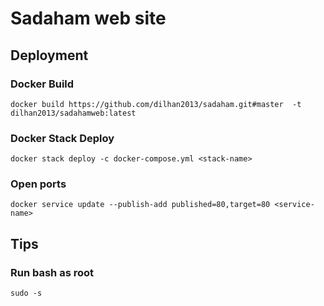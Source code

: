 # Sadaham web site

## Deployment
### Docker Build
`docker build https://github.com/dilhan2013/sadaham.git#master  -t dilhan2013/sadahamweb:latest`

### Docker Stack Deploy

`docker stack deploy -c docker-compose.yml <stack-name>`

### Open ports

`docker service update --publish-add published=80,target=80 <service-name>`

## Tips

### Run bash as root

`sudo -s`
